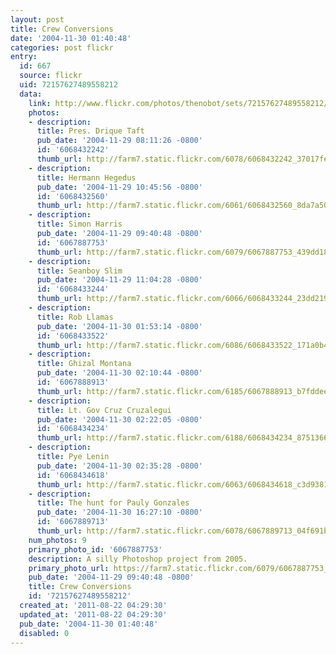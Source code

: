 ```yaml
---
layout: post
title: Crew Conversions
date: '2004-11-30 01:40:48'
categories: post flickr
entry:
  id: 667
  source: flickr
  uid: 72157627489558212
  data:
    link: http://www.flickr.com/photos/thenobot/sets/72157627489558212/
    photos:
    - description: 
      title: Pres. Drique Taft
      pub_date: '2004-11-29 08:11:26 -0800'
      id: '6068432242'
      thumb_url: http://farm7.static.flickr.com/6078/6068432242_37017fef08_s.jpg
    - description: 
      title: Hermann Hegedus
      pub_date: '2004-11-29 10:45:56 -0800'
      id: '6068432560'
      thumb_url: http://farm7.static.flickr.com/6061/6068432560_8da7a50fdb_s.jpg
    - description: 
      title: Simon Harris
      pub_date: '2004-11-29 09:40:48 -0800'
      id: '6067887753'
      thumb_url: http://farm7.static.flickr.com/6079/6067887753_439dd18676_s.jpg
    - description: 
      title: Seanboy Slim
      pub_date: '2004-11-29 11:04:28 -0800'
      id: '6068433244'
      thumb_url: http://farm7.static.flickr.com/6066/6068433244_23dd219a9c_s.jpg
    - description: 
      title: Rob Llamas
      pub_date: '2004-11-30 01:53:14 -0800'
      id: '6068433522'
      thumb_url: http://farm7.static.flickr.com/6086/6068433522_171a0b4cd1_s.jpg
    - description: 
      title: Ghizal Montana
      pub_date: '2004-11-30 02:10:44 -0800'
      id: '6067888913'
      thumb_url: http://farm7.static.flickr.com/6185/6067888913_b7fddee974_s.jpg
    - description: 
      title: Lt. Gov Cruz Cruzalegui
      pub_date: '2004-11-30 02:22:05 -0800'
      id: '6068434234'
      thumb_url: http://farm7.static.flickr.com/6188/6068434234_875136628a_s.jpg
    - description: 
      title: Pye Lenin
      pub_date: '2004-11-30 02:35:28 -0800'
      id: '6068434618'
      thumb_url: http://farm7.static.flickr.com/6063/6068434618_c3d9381d46_s.jpg
    - description: 
      title: The hunt for Pauly Gonzales
      pub_date: '2004-11-30 16:27:10 -0800'
      id: '6067889713'
      thumb_url: http://farm7.static.flickr.com/6078/6067889713_04f691b17d_s.jpg
    num_photos: 9
    primary_photo_id: '6067887753'
    description: A silly Photoshop project from 2005.
    primary_photo_url: https://farm7.static.flickr.com/6079/6067887753_439dd18676_m.jpg
    pub_date: '2004-11-29 09:40:48 -0800'
    title: Crew Conversions
    id: '72157627489558212'
  created_at: '2011-08-22 04:29:30'
  updated_at: '2011-08-22 04:29:30'
  pub_date: '2004-11-30 01:40:48'
  disabled: 0
---
```

